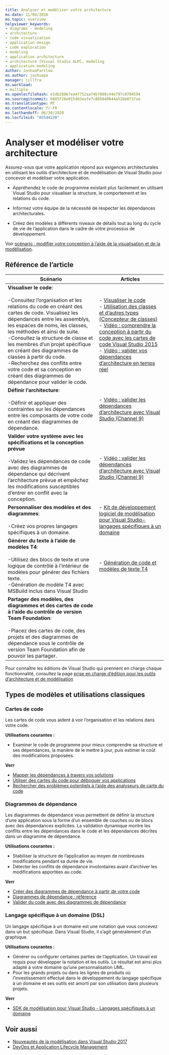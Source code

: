 ```yaml
---
title: Analyser et modéliser votre architecture
ms.date: 11/04/2016
ms.topic: overview
helpviewer_keywords:
- diagrams - modeling
- architecture
- code visualization
- application design
- code exploration
- modeling
- application architecture
- architecture [Visual Studio ALM], modeling
- application modeling
author: JoshuaPartlow
ms.author: joshuapa
manager: jillfra
ms.workload:
- multiple
ms.openlocfilehash: e1db28867ea47752aa74b7898c44e797c0704594
ms.sourcegitcommit: b885f26e015d03eafe7c885040644a52bb071fae
ms.translationtype: MT
ms.contentlocale: fr-FR
ms.lasthandoff: 06/30/2020
ms.locfileid: "85544220"
---
```

# <a name="analyze-and-model-your-architecture"></a>Analyser et modéliser votre architecture

Assurez-vous que votre application répond aux exigences architecturales en utilisant les outils d’architecture et de modélisation de Visual Studio pour concevoir et modéliser votre application.

* Appréhendez le code de programme existant plus facilement en utilisant Visual Studio pour visualiser la structure, le comportement et les relations du code.

* Informez votre équipe de la nécessité de respecter les dépendances architecturales.

* Créez des modèles à différents niveaux de détails tout au long du cycle de vie de l’application dans le cadre de votre processus de développement.

Voir [scénario : modifier votre conception à l’aide de la visualisation et de la modélisation](../modeling/scenario-change-your-design-using-visualization-and-modeling.md).

## <a name="article-reference"></a>Référence de l’article

|Scénario|Articles|
|-|-|
|**Visualiser le code**:<br /><br />-Consultez l’organisation et les relations du code en créant des cartes de code. Visualisez les dépendances entre les assemblys, les espaces de noms, les classes, les méthodes et ainsi de suite.<br />-Consultez la structure de classe et les membres d’un projet spécifique en créant des diagrammes de classes à partir du code.<br />-Recherchez des conflits entre votre code et sa conception en créant des diagrammes de dépendance pour valider le code.|- [Visualiser le code](../modeling/visualize-code.md)<br />- [Utilisation des classes et d’autres types (Concepteur de classes)](../ide/class-designer/designing-and-viewing-classes-and-types.md)<br />- [Vidéo : comprendre la conception à partir du code avec les cartes de code Visual Studio 2015](https://channel9.msdn.com/Events/Visual-Studio/Connect-event-2015/502)<br />- [Vidéo : valider vos dépendances d’architecture en temps réel](https://sec.ch9.ms/sessions/69613110-c334-4f25-bb36-08e5a93456b5/170ValidateArchitectureDependenciesWithVisualStudio.mp4)|
|**Définir l’architecture**:<br /><br />-Définir et appliquer des contraintes sur les dépendances entre les composants de votre code en créant des diagrammes de dépendance.|- [Vidéo : valider les dépendances d’architecture avec Visual Studio (Channel 9)](https://channel9.msdn.com/Events/Connect/2016/170)|
|**Valider votre système avec les spécifications et la conception prévue**<br /><br />-Validez les dépendances de code avec des diagrammes de dépendance qui décrivent l’architecture prévue et empêchez les modifications susceptibles d’entrer en conflit avec la conception.|- [Vidéo : valider les dépendances d’architecture avec Visual Studio (Channel 9)](https://channel9.msdn.com/Events/Connect/2016/170)|
|**Personnaliser des modèles et des diagrammes**:<br /><br />-Créez vos propres langages spécifiques à un domaine.|- [Kit de développement logiciel de modélisation pour Visual Studio-langages spécifiques à un domaine](../modeling/modeling-sdk-for-visual-studio-domain-specific-languages.md)|
|**Générer du texte à l’aide de modèles T4**:<br /><br />-Utilisez des blocs de texte et une logique de contrôle à l’intérieur de modèles pour générer des fichiers texte.<br /> -Génération de modèle T4 avec MSBuild inclus dans Visual Studio|- [Génération de code et modèles de texte T4](../modeling/code-generation-and-t4-text-templates.md)|
|**Partager des modèles, des diagrammes et des cartes de code à l’aide du contrôle de version Team Foundation**:<br /><br />-Placez des cartes de code, des projets et des diagrammes de dépendance sous le contrôle de version Team Foundation afin de pouvoir les partager.| |

Pour connaître les éditions de Visual Studio qui prennent en charge chaque fonctionnalité, consultez la page [prise en charge d’édition pour les outils d’architecture et de modélisation](../modeling/what-s-new-for-design-in-visual-studio.md#VersionSupport)

## <a name="types-of-models-and-typical-uses"></a>Types de modèles et utilisations classiques

### <a name="code-maps"></a>Cartes de code

Les cartes de code vous aident à voir l’organisation et les relations dans votre code.

**Utilisations courantes :**

- Examiner le code de programme pour mieux comprendre sa structure et ses dépendances, la manière de le mettre à jour, puis estimer le coût des modifications proposées.

**Verr**

- [Mapper les dépendances à travers vos solutions](../modeling/map-dependencies-across-your-solutions.md)
- [Utiliser des cartes du code pour déboguer vos applications](../modeling/use-code-maps-to-debug-your-applications.md)
- [Rechercher des problèmes potentiels à l’aide des analyseurs de carte du code](../modeling/find-potential-problems-using-code-map-analyzers.md)

### <a name="dependency-diagrams"></a>Diagrammes de dépendance

Les diagrammes de dépendance vous permettent de définir la structure d’une application sous la forme d’un ensemble de couches ou de blocs avec des dépendances explicites. La validation dynamique montre les conflits entre les dépendances dans le code et les dépendances décrites dans un diagramme de dépendance.

**Utilisations courantes :**

- Stabiliser la structure de l’application au moyen de nombreuses modifications pendant sa durée de vie.
- Détecter les conflits de dépendance involontaires avant d’archiver les modifications apportées au code.

**Verr**

- [Créer des diagrammes de dépendance à partir de votre code](../modeling/create-layer-diagrams-from-your-code.md)
- [Diagrammes de dépendance : référence](../modeling/layer-diagrams-reference.md)
- [Valider du code avec des diagrammes de dépendance](../modeling/validate-code-with-layer-diagrams.md)

### <a name="domain-specific-language-dsl"></a>Langage spécifique à un domaine (DSL)

Un langage spécifique à un domaine est une notation que vous concevez dans un but spécifique. Dans Visual Studio, il s’agit généralement d’un graphique.

**Utilisations courantes :**

- Générer ou configurer certaines parties de l’application. Un travail est requis pour développer la notation et les outils. Le résultat est ainsi plus adapté à votre domaine qu’une personnalisation UML.
- Pour les grands projets ou dans les lignes de produits où l’investissement effectué dans le développement du langage spécifique à un domaine et ses outils est amorti par son utilisation dans plusieurs projets.

**Verr**

- [SDK de modélisation pour Visual Studio - Langages spécifiques à un domaine](../modeling/modeling-sdk-for-visual-studio-domain-specific-languages.md)

## <a name="see-also"></a>Voir aussi

- [Nouveautés de la modélisation dans Visual Studio 2017](../modeling/what-s-new-for-design-in-visual-studio.md)
- [DevOps et Application Lifecycle Management](/azure/devops/user-guide/devops-alm-overview)
